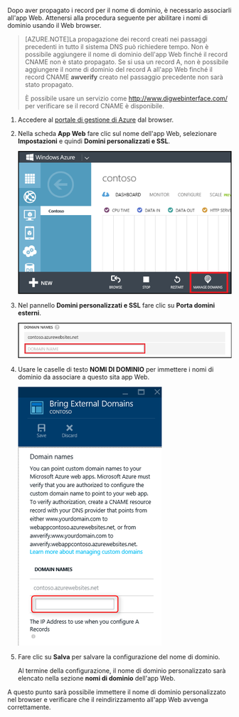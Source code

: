 Dopo aver propagato i record per il nome di dominio, è necessario associarli all'app Web. Attenersi alla procedura seguente per abilitare i nomi di dominio usando il Web browser.

> [AZURE.NOTE]La propagazione dei record creati nei passaggi precedenti in tutto il sistema DNS può richiedere tempo. Non è possibile aggiungere il nome di dominio dell'app Web finché il record CNAME non è stato propagato. Se si usa un record A, non è possibile aggiungere il nome di dominio del record A all'app Web finché il record CNAME **awverify** creato nel passaggio precedente non sarà stato propagato.
>
> È possibile usare un servizio come <a href="http://www.digwebinterface.com/">http://www.digwebinterface.com/</a> per verificare se il record CNAME è disponibile.

1. Accedere al [portale di gestione di Azure](https://portal.azure.com) dal browser.

2. Nella scheda **App Web** fare clic sul nome dell'app Web, selezionare **Impostazioni** e quindi **Domini personalizzati e SSL**.

	![](./media/custom-dns-web-site/dncmntask-cname-6.png)

3. Nel pannello **Domini personalizzati e SSL** fare clic su **Porta domini esterni**.

	![](./media/custom-dns-web-site/dncmntask-cname-7.png)

4. Usare le caselle di testo **NOMI DI DOMINIO** per immettere i nomi di dominio da associare a questo sita app Web.

	![](./media/custom-dns-web-site/dncmntask-cname-8.png)

5. Fare clic su **Salva** per salvare la configurazione del nome di dominio.

	Al termine della configurazione, il nome di dominio personalizzato sarà elencato nella sezione **nomi di dominio** dell'app Web.

A questo punto sarà possibile immettere il nome di dominio personalizzato nel browser e verificare che il reindirizzamento all'app Web avvenga correttamente.

<!---HONumber=62-->